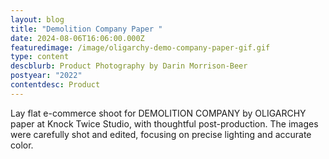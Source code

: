 ```yaml
---
layout: blog
title: "Demolition Company Paper "
date: 2024-08-06T16:06:00.000Z
featuredimage: /image/oligarchy-demo-company-paper-gif.gif
type: content
descblurb: Product Photography by Darin Morrison-Beer
postyear: "2022"
contentdesc: Product
---
```

Lay flat e-commerce shoot for DEMOLITION COMPANY by OLIGARCHY paper at Knock Twice Studio, with thoughtful post-production. The images were carefully shot and edited, focusing on precise lighting and accurate color.
